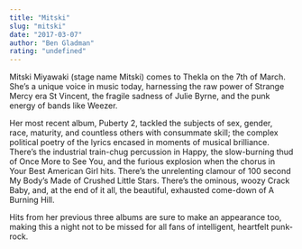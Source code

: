 ```yaml
---
title: "Mitski"
slug: "mitski"
date: "2017-03-07"
author: "Ben Gladman"
rating: "undefined"
---
```


Mitski Miyawaki (stage name Mitski) comes to Thekla on the 7th of March. She’s a unique voice in music today, harnessing the raw power of Strange Mercy era St Vincent, the fragile sadness of Julie Byrne, and the punk energy of bands like Weezer.

Her most recent album, Puberty 2, tackled the subjects of sex, gender, race, maturity, and countless others with consummate skill; the complex political poetry of the lyrics encased in moments of musical brilliance. There’s the industrial train-chug percussion in Happy, the slow-burning thud of Once More to See You, and the furious explosion when the chorus in Your Best American Girl hits. There’s the unrelenting clamour of 100 second My Body’s Made of Crushed Little Stars. There’s the ominous, woozy Crack Baby, and, at the end of it all, the beautiful, exhausted come-down of A Burning Hill.

Hits from her previous three albums are sure to make an appearance too, making this a night not to be missed for all fans of intelligent, heartfelt punk-rock.
